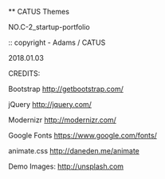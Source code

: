 ** CATUS Themes

NO.C-2_startup-portfolio

:: copyright - Adams / CATUS

2018.01.03 

CREDITS:

Bootstrap
http://getbootstrap.com/

jQuery
http://jquery.com/

Modernizr
http://modernizr.com/

Google Fonts
https://www.google.com/fonts/

animate.css
http://daneden.me/animate

Demo Images:
http://unsplash.com

